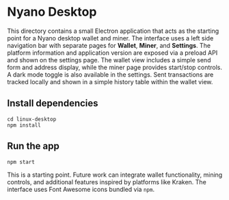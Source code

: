 # Nyano Desktop

This directory contains a small Electron application that acts as the starting
point for a Nyano desktop wallet and miner. The interface uses a left side
navigation bar with separate pages for **Wallet**, **Miner**, and
**Settings**. The platform information and application version are exposed via a
preload API and shown on the settings page. The wallet view includes a simple
send form and address display, while the miner page provides start/stop controls.
A dark mode toggle is also available in the settings. Sent transactions are
tracked locally and shown in a simple history table within the wallet view.

## Install dependencies

```
cd linux-desktop
npm install
```

## Run the app

```
npm start
```

This is a starting point. Future work can integrate wallet functionality, mining controls, and additional features inspired by platforms like Kraken. The interface uses Font Awesome icons bundled via `npm`.
